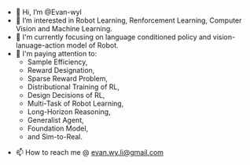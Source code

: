 - 👋 Hi, I’m @Evan-wyl
- 👀 I’m interested in Robot Learning, Renforcement Learning, Computer Vision and Machine Learning.
- 🌱 I'm currently focusing on language conditioned policy and vision-lanuage-action model of Robot.
- 🍁 I'm paying attention to:
  - Sample Efficiency,
  - Reward Designation,
  - Sparse Reward Problem,
  - Distributional Training of RL,
  - Design Decisions of RL,
  - Multi-Task of Robot Learning,
  - Long-Horizon Reasoning,
  - Generalist Agent,
  - Foundation Model,
  - and Sim-to-Real.
<!-- - 💞️ I’m looking to collaborate on ... -->
- 📫 How to reach me @ evan.wy.li@gmail.com

<!---
Evan-wyl/Evan-wyl is a ✨ special ✨ repository because its `README.md` (this file) appears on your GitHub profile.
You can click the Preview link to take a look at your changes.
--->

